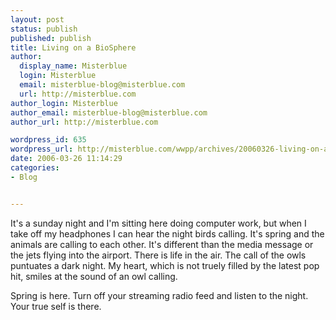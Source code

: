```yaml
---
layout: post
status: publish
published: publish
title: Living on a BioSphere
author:
  display_name: Misterblue
  login: Misterblue
  email: misterblue-blog@misterblue.com
  url: http://misterblue.com
author_login: Misterblue
author_email: misterblue-blog@misterblue.com
author_url: http://misterblue.com

wordpress_id: 635
wordpress_url: http://misterblue.com/wwpp/archives/20060326-living-on-a-biosphere
date: 2006-03-26 11:14:29
categories:
- Blog


---
```

<p>
It's a sunday night and I'm sitting here doing computer work, but when I take off my headphones I can hear the night birds calling.  It's spring and the animals are calling to each other.  It's different than the media message or the jets flying into the airport. There is life in the air. The call of the owls puntuates a dark night. My heart, which is not truely filled by the latest pop hit, smiles at the sound of an owl calling.
</p>
<p>
Spring is here. Turn off your streaming radio feed and listen to the night. 
Your true self is there.
</p>
